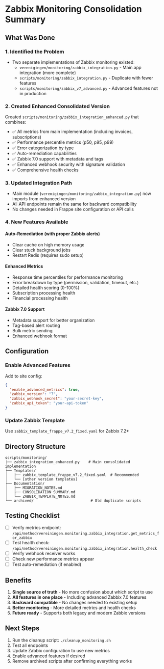 # Zabbix Monitoring Consolidation Summary

## What Was Done

### 1. Identified the Problem
- Two separate implementations of Zabbix monitoring existed:
  - `verenigingen/monitoring/zabbix_integration.py` - Main app integration (more complete)
  - `scripts/monitoring/zabbix_integration.py` - Duplicate with fewer features
  - `scripts/monitoring/zabbix_v7_advanced.py` - Advanced features not in production

### 2. Created Enhanced Consolidated Version
Created `scripts/monitoring/zabbix_integration_enhanced.py` that combines:
- ✅ All metrics from main implementation (including invoices, subscriptions)
- ✅ Performance percentile metrics (p50, p95, p99)
- ✅ Error categorization by type
- ✅ Auto-remediation capabilities
- ✅ Zabbix 7.0 support with metadata and tags
- ✅ Enhanced webhook security with signature validation
- ✅ Comprehensive health checks

### 3. Updated Integration Path
- Main module (`verenigingen/monitoring/zabbix_integration.py`) now imports from enhanced version
- All API endpoints remain the same for backward compatibility
- No changes needed in Frappe site configuration or API calls

### 4. New Features Available

#### Auto-Remediation (with proper Zabbix alerts)
- Clear cache on high memory usage
- Clear stuck background jobs
- Restart Redis (requires sudo setup)

#### Enhanced Metrics
- Response time percentiles for performance monitoring
- Error breakdown by type (permission, validation, timeout, etc.)
- Detailed health scoring (0-100%)
- Subscription processing health
- Financial processing health

#### Zabbix 7.0 Support
- Metadata support for better organization
- Tag-based alert routing
- Bulk metric sending
- Enhanced webhook format

## Configuration

### Enable Advanced Features
Add to site config:
```json
{
  "enable_advanced_metrics": true,
  "zabbix_version": "7",
  "zabbix_webhook_secret": "your-secret-key",
  "zabbix_api_token": "your-api-token"
}
```

### Update Zabbix Template
Use `zabbix_template_frappe_v7.2_fixed.yaml` for Zabbix 7.2+

## Directory Structure

```
scripts/monitoring/
├── zabbix_integration_enhanced.py    # Main consolidated implementation
├── Templates/
│   ├── zabbix_template_frappe_v7.2_fixed.yaml  # Recommended
│   └── [other version templates]
├── Documentation/
│   ├── MIGRATION_NOTES.md
│   ├── CONSOLIDATION_SUMMARY.md
│   └── ZABBIX_TEMPLATE_NOTES.md
└── archived/                          # Old duplicate scripts
```

## Testing Checklist

- [ ] Verify metrics endpoint: `/api/method/vereiningen.monitoring.zabbix_integration.get_metrics_for_zabbix`
- [ ] Test health check: `/api/method/vereiningen.monitoring.zabbix_integration.health_check`
- [ ] Verify webhook receiver works
- [ ] Check new performance metrics appear
- [ ] Test auto-remediation (if enabled)

## Benefits

1. **Single source of truth** - No more confusion about which script to use
2. **All features in one place** - Including advanced Zabbix 7.0 features
3. **Backward compatible** - No changes needed to existing setup
4. **Better monitoring** - More detailed metrics and health checks
5. **Future ready** - Supports both legacy and modern Zabbix versions

## Next Steps

1. Run the cleanup script: `./cleanup_monitoring.sh`
2. Test all endpoints
3. Update Zabbix configuration to use new metrics
4. Enable advanced features if desired
5. Remove archived scripts after confirming everything works